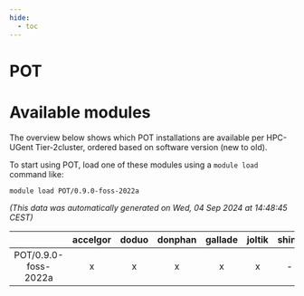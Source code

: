 ```yaml
---
hide:
  - toc
---
```


POT
===

# Available modules


The overview below shows which POT installations are available per HPC-UGent Tier-2cluster, ordered based on software version (new to old).

To start using POT, load one of these modules using a `module load` command like:

```shell
module load POT/0.9.0-foss-2022a
```

*(This data was automatically generated on Wed, 04 Sep 2024 at 14:48:45 CEST)*  

| |accelgor|doduo|donphan|gallade|joltik|shinx|skitty|
| :---: | :---: | :---: | :---: | :---: | :---: | :---: | :---: |
|POT/0.9.0-foss-2022a|x|x|x|x|x|-|x|
